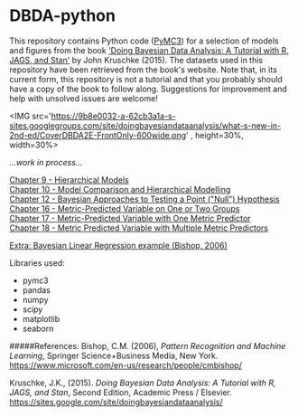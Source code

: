 # DBDA-python
This repository contains Python code (<A href='http://pymc-devs.github.io/pymc3/'>PyMC3</A>) for a selection of models and figures from the book <A target="_blank" href='https://sites.google.com/site/doingbayesiandataanalysis/'>'Doing Bayesian Data Analysis: A Tutorial with R, JAGS, and Stan'</A> by John Kruschke (2015).
The datasets used in this repository have been retrieved from the book's website. Note that, in its current form, this repository is not a tutorial and that you probably should have a copy of the book to follow along. Suggestions for improvement and help with unsolved issues are welcome!<P>

<IMG src='https://9b8e0032-a-62cb3a1a-s-sites.googlegroups.com/site/doingbayesiandataanalysis/what-s-new-in-2nd-ed/CoverDBDA2E-FrontOnly-600wide.png' , height=30%, width=30%><P>
*...work in process...*<P>
<A href='http://nbviewer.jupyter.org/github/JWarmenhoven/DBDA-python/blob/master/Notebooks/Chapter%209.ipynb'>Chapter 9 - Hierarchical Models</A><BR>
<A href='http://nbviewer.jupyter.org/github/JWarmenhoven/DBDA-python/blob/master/Notebooks/Chapter%2010.ipynb'>Chapter 10 - Model Comparison and Hierarchical Modelling</A><BR>
<A href='http://nbviewer.jupyter.org/github/JWarmenhoven/DBDA-python/blob/master/Notebooks/Chapter%2012.ipynb'>Chapter 12 - Bayesian Approaches to Testing a Point ("Null") Hypothesis</A><BR>
<A href='http://nbviewer.jupyter.org/github/JWarmenhoven/DBDA-python/blob/master/Notebooks/Chapter%2016.ipynb'>Chapter 16 - Metric-Predicted Variable on One or Two Groups</A><BR>
<A href='http://nbviewer.jupyter.org/github/JWarmenhoven/DBDA-python/blob/master/Notebooks/Chapter%2017.ipynb'>Chapter 17 - Metric-Predicted Variable with One Metric Predictor</A><BR>
<A href='http://nbviewer.jupyter.org/github/JWarmenhoven/DBDA-python/blob/master/Notebooks/Chapter%2018.ipynb'>Chapter 18 - Metric Predicted Variable with Multiple Metric Predictors</A>
<P>
<A href='http://nbviewer.jupyter.org/github/JWarmenhoven/Various-Machine-Learning-bits/blob/master/Bayesian%20Linear%20Regression.ipynb'> Extra: Bayesian Linear Regression example (Bishop, 2006)</A><P>
Libraries used:
<UL>
<LI>pymc3
<LI>pandas
<LI>numpy
<LI>scipy
<LI>matplotlib
<LI>seaborn
</UL>

#####References:
Bishop, C.M. (2006), <I>Pattern Recognition and Machine Learning</I>, Springer Science+Business Media, New York. https://www.microsoft.com/en-us/research/people/cmbishop/<P>
Kruschke, J.K., (2015). <I>Doing Bayesian Data Analysis: A Tutorial with R, JAGS, and Stan</I>, Second Edition, Academic Press / Elsevier. https://sites.google.com/site/doingbayesiandataanalysis/
